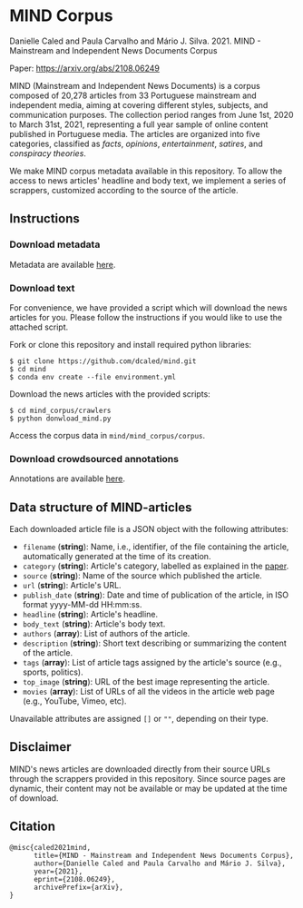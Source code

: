 # MIND Corpus
Danielle Caled and Paula Carvalho and Mário J. Silva. 2021. MIND - Mainstream and Independent News Documents Corpus

Paper: https://arxiv.org/abs/2108.06249

MIND (Mainstream and Independent News Documents) is a corpus composed of 20,278 articles from 33 Portuguese mainstream and independent media, aiming at covering different styles, subjects, and communication purposes.
The collection period ranges from June 1st, 2020 to March 31st, 2021, representing a full year sample of online content published in Portuguese media.
The articles are organized into five categories, classified as *facts*, *opinions*, *entertainment*, *satires*, and *conspiracy theories*.


We make MIND corpus metadata available in this repository. 
To allow the access to news articles' headline and body text, we implement a series of scrappers, customized according to the source of the article.


## Instructions

### Download metadata

Metadata are available [here](https://github.com/dcaled/mind/blob/master/mind_corpus/corpus/mind_metadata.json).

### Download text 

For convenience, we have provided a script which will download the news articles for you. Please follow the instructions if you would like to use the attached script.

Fork or clone this repository and install required python libraries:

```
$ git clone https://github.com/dcaled/mind.git
$ cd mind
$ conda env create --file environment.yml
```

Download the news articles with the provided scripts:

```
$ cd mind_corpus/crawlers
$ python donwload_mind.py
```

Access the corpus data in ```mind/mind_corpus/corpus```.

### Download crowdsourced annotations

Annotations are available [here](https://github.com/dcaled/mind/blob/master/mind_corpus/corpus/mint-annotations.xlxs).

## Data structure of MIND-articles

Each downloaded article file is a JSON object with the following attributes:

* ```filename``` (**string**): Name, i.e., identifier, of the file containing the article, automatically generated at the time of its creation.
* ```category``` (**string**): Article's category, labelled as explained in the [paper](https://arxiv.org/abs/2108.06249).
* ```source``` (**string**): Name of the source which published the article.
* ```url``` (**string**): Article's URL.
* ```publish_date``` (**string**): Date and time of publication of the article, in ISO format yyyy-MM-dd HH:mm:ss.
* ```headline``` (**string**): Article's headline.
* ```body_text``` (**string**): Article's body text.
* ```authors``` (**array**): List of authors of the article.
* ```description``` (**string**): Short text describing or summarizing the content of the article.
* ```tags``` (**array**): List of article tags assigned by the article's source (e.g., sports, politics).
* ```top_image``` (**string**): URL of the best image representing the article.
* ```movies``` (**array**): List of URLs of all the videos in the article web page (e.g., YouTube, Vimeo, etc).

Unavailable attributes are assigned ```[]``` or ```""```, depending on their type. 


## Disclaimer
MIND's news articles are downloaded directly from their source URLs through the scrappers provided in this repository. Since source pages are dynamic, their content may not be available or may be updated at the time of download.


## Citation
```
@misc{caled2021mind,
      title={MIND - Mainstream and Independent News Documents Corpus}, 
      author={Danielle Caled and Paula Carvalho and Mário J. Silva},
      year={2021},
      eprint={2108.06249},
      archivePrefix={arXiv},
}
```
